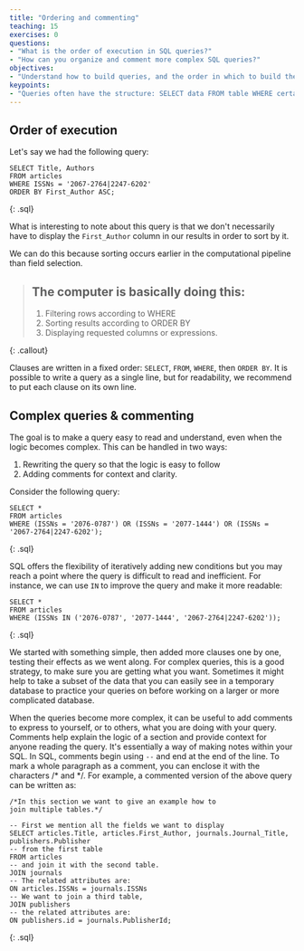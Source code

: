 ```yaml
---
title: "Ordering and commenting"
teaching: 15
exercises: 0
questions:
- "What is the order of execution in SQL queries?"
- "How can you organize and comment more complex SQL queries?"
objectives:
- "Understand how to build queries, and the order in which to build the parts."
keypoints:
- "Queries often have the structure: SELECT data FROM table WHERE certain criteria are present."
---
```


## Order of execution

Let's say we had the following query:

~~~
SELECT Title, Authors
FROM articles
WHERE ISSNs = '2067-2764|2247-6202'
ORDER BY First_Author ASC;
~~~
{: .sql}

What is interesting to note about this query is that we don't necessarily have to display the `First_Author` column in our results in order to sort by it.

We can do this because sorting occurs earlier in the computational pipeline than field selection.

> ## The computer is basically doing this:
>
> 1. Filtering rows according to WHERE
> 2. Sorting results according to ORDER BY
> 3. Displaying requested columns or expressions.
>
{: .callout}

Clauses are written in a fixed order: `SELECT`, `FROM`, `WHERE`, then `ORDER BY`. It is possible to write a query as a single line, but for readability, we recommend to put each clause on its own line.


## Complex queries & commenting

The goal is to make a query easy to read and understand, even when the logic becomes complex. This can be handled in two ways:

1. Rewriting the query so that the logic is easy to follow
2. Adding comments for context and clarity. 

Consider the following query:

~~~
SELECT *
FROM articles
WHERE (ISSNs = '2076-0787') OR (ISSNs = '2077-1444') OR (ISSNs = '2067-2764|2247-6202');
~~~
{: .sql}

SQL offers the flexibility of iteratively adding new conditions but you may reach a point where the query is difficult to read and inefficient. For instance, we can use `IN` to improve the query and make it more readable:

~~~
SELECT *
FROM articles
WHERE (ISSNs IN ('2076-0787', '2077-1444', '2067-2764|2247-6202'));
~~~
{: .sql}

We started with something simple, then added more clauses one by one, testing
their effects as we went along.  For complex queries, this is a good strategy, to make sure you are getting what you want.  Sometimes it might help to take a subset of the data that you can easily see in a temporary database to practice your queries on before working on a larger or more complicated database.

When the queries become more complex, it can be useful to add comments to express to yourself, or to others, what you are doing with your query. Comments help explain the logic of a section and provide context for anyone reading the query. It's essentially a way of making notes within your SQL. In SQL, comments begin using <code class="language-plaintext highlighter-rouge">--</code> and end at the end of the line. To mark a whole paragraph as a comment, you can enclose it with the characters /* and */. For example, a commented version of the above query can be written as:

~~~
/*In this section we want to give an example how to
join multiple tables.*/

-- First we mention all the fields we want to display
SELECT articles.Title, articles.First_Author, journals.Journal_Title, publishers.Publisher
-- from the first table
FROM articles
-- and join it with the second table.
JOIN journals
-- The related attributes are:
ON articles.ISSNs = journals.ISSNs
-- We want to join a third table,
JOIN publishers
-- the related attributes are:
ON publishers.id = journals.PublisherId;
~~~
{: .sql}
